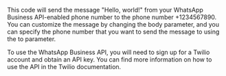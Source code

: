 This code will send the message "Hello, world!" from your WhatsApp Business API-enabled phone number to the phone number +1234567890. You can customize the message by changing the body parameter, and you can specify the phone number that you want to send the message to using the to parameter.

To use the WhatsApp Business API, you will need to sign up for a Twilio account and obtain an API key. You can find more information on how to use the API in the Twilio documentation.
